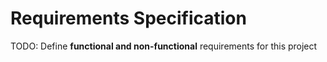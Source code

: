 # Requirements Specification

TODO: Define **functional and non-functional** requirements for this project
